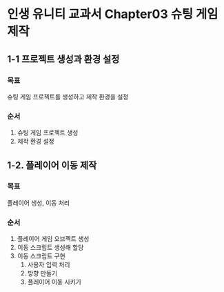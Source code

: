 # 인생 유니티 교과서 Chapter03 슈팅 게임 제작

## 1-1 프로젝트 생성과 환경 설정
### 목표
슈팅 게임 프로젝트를 생성하고 제작 환경을 설정
### 순서
1. 슈팅 게임 프로젝트 생성
2. 제작 환경 설정

## 1-2. 플레이어 이동 제작
### 목표
플레이어 생성, 이동 처리
### 순서
1. 플레이어 게임 오브젝트 생성
2. 이동 스크립트 생성해 할당
3. 이동 스크립트 구현
	1) 사용자 입력 처리
	2) 방향 만들기
	3) 플레이어 이동 시키기
